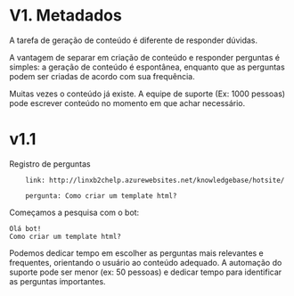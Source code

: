 # V1. Metadados

A tarefa de geração de conteúdo é diferente de responder dúvidas.

A vantagem de separar em criação de conteúdo e responder perguntas é simples:
a geração de conteúdo é espontânea, enquanto que as perguntas podem ser criadas 
de acordo com sua frequência.

Muitas vezes o conteúdo já existe. A equipe de suporte (Ex: 1000 pessoas) pode 
escrever conteúdo no momento em que achar necessário.

# v1.1

Registro de perguntas

```
    link: http://linxb2chelp.azurewebsites.net/knowledgebase/hotsite/
```

```
    pergunta: Como criar um template html?
```

Começamos a pesquisa com o bot:

    Olá bot!
    Como criar um template html?


Podemos dedicar tempo em escolher as perguntas mais relevantes e frequentes, 
orientando o usuário ao conteúdo adequado. A automação do suporte pode ser menor
(ex: 50 pessoas) e dedicar tempo para identificar as perguntas importantes.
    